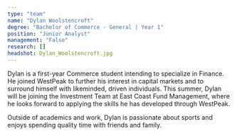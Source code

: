 ```yaml
---
type: "team"
name: "Dylan Woolstencroft"
degree: "Bachelor of Commerce - General | Year 1"
position: "Junior Analyst"
management: "False"
research: []
headshot: Dylan_Woolstencroft.jpg
---
```


Dylan is a first-year Commerce student intending to specialize in Finance. He joined WestPeak to further his interest in capital markets and to surround himself with likeminded, driven individuals. This summer, Dylan will be joining the Investment Team at East Coast Fund Management, where he looks forward to applying the skills he has developed through WestPeak.

Outside of academics and work, Dylan is passionate about sports and enjoys spending quality time with friends and family.

